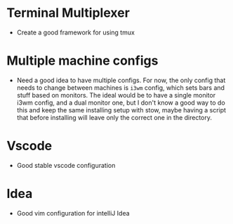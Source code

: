 # Terminal Multiplexer
- Create a good framework for using tmux

# Multiple machine configs
- Need a good idea to have multiple configs. For now, the only config that needs to change between machines is `i3wm` config, which sets bars and stuff based on monitors. The ideal would be to have a single monitor i3wm config, and a dual monitor one, but I don't know a good way to do this and keep the same installing setup with stow, maybe having a script that before installing will leave only the correct one in the directory.

# Vscode
- Good stable vscode configuration

# Idea
- Good vim configuration for intelliJ Idea
